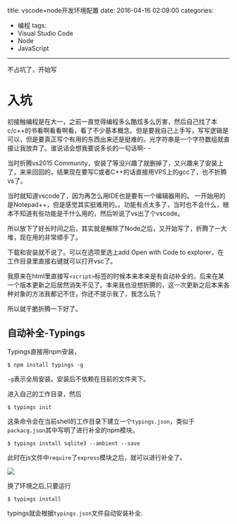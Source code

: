 title: vscode+node开发环境配置
date: 2016-04-16 02:09:00
categories:
- 编程
tags:
- Visual Studio Code
- Node
- JavaScript
---
不占坑了，开始写
# 入坑

初接触编程是在大一，之前一直觉得编程多么酷炫多么厉害，然后自己找了本c/c++的书看啊看看啊看，看了不少基本概念。但是要我自己上手写，写写逻辑是可以，但是要真正写个有用的东西出来还是挺难的。光字符串是一个字符数组就直接让我放弃了。谁说话会想我要说多长的一句话啊- -

当时折腾vs2015 Community，安装了等没兴趣了就删掉了，又兴趣来了安装上了，来来回回的，结果现在要写C或者C++的话直接用VPS上的gcc了，也不折腾vs了。

当时就知道vscode了，因为再怎么用IDE也是要有一个编辑器用的。 一开始用的是Notepad++，但是感觉其实挺难用的。。功能有点太多了，当时也不会什么，根本不知道有些功能是干什么用的，然后听说了vs出了个vscode。

所以放下了好长时间之后，其实就是解除了Node之后，又开始写了，折腾了一大堆，现在用的非常顺手了。

<!-- more -->

下载和安装就不说了。可以在选项里选上add Open with Code to explorer，在工作目录里直接右键就可以打开vsc了。

我原来在html里直接写`<script>`标签的时候本来本来是有自动补全的，后来在某一个版本更新之后居然消失不见了。本来我也没想折腾的，这一次更新之后本来各种对象的方法我都记不住，你还不提示我了，我怎么玩？

所以就干脆折腾一下好了。

## 自动补全-Typings

Typings直接用npm安装，
```
$ npm install typings -g
```
`-g`表示全局安装。安装后不依赖在目前的文件夹下。

进入自己的工作目录，然后
```
$ typings init
```
这条命令会在当前shell的工作目录下建立一个`typings.json`，类似于`packacg.json`其中写明了进行补全的npm模块。
```
$ typings install sqlite3 --ambient --save
```
此时在js文件中`require`了`express`模块之后，就可以进行补全了。

![](http://ww1.sinaimg.cn/large/bd69bf14jw1f2yie4gq93j20f3066gm5.jpg)

换了环境之后,只要运行
```
$ typings install
```
typings就会根据`typings.json`文件自动安装补全.